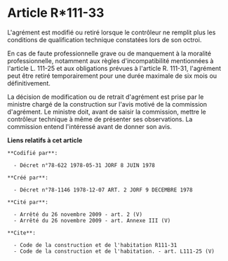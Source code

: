 # Article R*111-33

L'agrément est modifié ou retiré lorsque le contrôleur ne remplit plus les conditions de qualification technique constatées
lors de son octroi.

En cas de faute professionnelle grave ou de manquement à la moralité professionnelle, notamment aux règles d'incompatibilité
mentionnées à l'article L. 111-25 et aux obligations prévues à l'article R. 111-31, l'agrément peut être retiré
temporairement pour une durée maximale de six mois ou définitivement.

La décision de modification ou de retrait d'agrément est prise par le ministre chargé de la construction sur l'avis motivé de
la commission d'agrément. Le ministre doit, avant de saisir la commission, mettre le contrôleur technique à même de présenter
ses observations. La commission entend l'intéressé avant de donner son avis.

**Liens relatifs à cet article**

	**Codifié par**:

	  - Décret n°78-622 1978-05-31 JORF 8 JUIN 1978

	**Créé par**:

	  - Décret n°78-1146 1978-12-07 ART. 2 JORF 9 DECEMBRE 1978

	**Cité par**:

	  - Arrêté du 26 novembre 2009 - art. 2 (V)
	  - Arrêté du 26 novembre 2009 - art. Annexe III (V)

	**Cite**:

	  - Code de la construction et de l'habitation R111-31
	  - Code de la construction et de l'habitation. - art. L111-25 (V)
